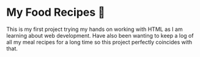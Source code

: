 # My Food Recipes :stew:

This is my first project trying my hands on working with HTML as I am learning about web development. Have also been wanting to keep a log of all my meal recipes for a long time so this project perfectly coincides with that.